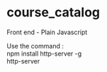 # course_catalog
Front end - Plain Javascript
<br>

Use the command :  <br>
npm install http-server -g <br>
http-server
